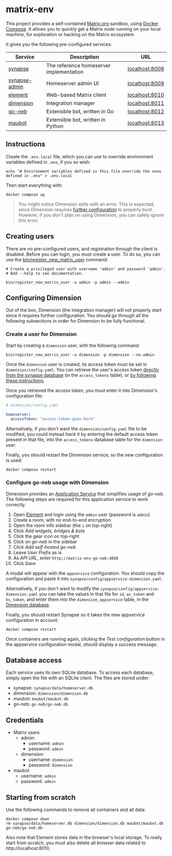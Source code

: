 # matrix-env
This project provides a self-contained [Matrix.org](https://matrix.org) sandbox, using [Docker Compose](https://docs.docker.com/compose). It allows you to quickly get a Matrix _node_ running on your local machine, for exploration or hacking on the Matrix ecosystem.

It gives you the following pre-configured services:

| Service  | Description | URL |
| ------------- | ------------- | ------------- |
| [synapse](https://github.com/matrix-org/synapse) | The reference homeserver implementation | [localhost:8008](http://localhost:8008) |
| [synapse-admin](https://github.com/Awesome-Technologies/synapse-admin) | Homeserver admin UI | [localhost:8009](http://localhost:8009) |
| [element](https://github.com/vector-im/element-web) | Web-based Matrix client | [localhost:8010](http://localhost:8010) |
| [dimension](https://dimension.t2bot.io/) | Integration manager | [localhost:8011](http://localhost:8011) |
| [go-neb](https://github.com/matrix-org/go-neb) | Extensible bot, written in Go | [localhost:8012](http://localhost:8012) |
| [maubot](https://github.com/maubot/maubot) | Extensible bot, written in Python | [localhost:8013](http://localhost:8013) |

## Instructions
Create the `.env.local` file, which you can use to override environment variables defined in `.env`, if you so wish:

```shell
echo "# Environment variables defined in this file override the ones defined in .env" > .env.local
```

Then start everything with:

```shell
docker compose up
```

> You might notice Dimension exits with an error. This is expected, since Dimension requires [further configuration](#configuring-dimension) to properly boot. However, if you don't plan on using Dimension, you can safely ignore this error.

## Creating users
There are no pre-configured users, and registration through the client is disabled. Before you can login, you must create a user. To do so, you can use the [bin/register_new_matrix_user](bin/register_new_matrix_user) command:

```shell
# Create a privileged user with username 'admin' and password 'admin'.
# Add --help to see documentation.

bin/register_new_matrix_user -u admin -p admin --admin
```

## Configuring Dimension
Out of the box, Dimension (the integration manager) will not properly start since it requires further configuration. You should go through all the following subsections in order for Dimension to be fully functional.

### Create a user for Dimension
Start by creating a `dimension` user, with the following command:

```shell
bin/register_new_matrix_user -u dimension -p dimension --no-admin
```

Once the `dimension` user is created, its access token must be set in `dimension/config.yaml`. You can retrieve the user's access token [directly from the synapse database](#database-access) (in the `access_tokens` table), or [by following these instructions](https://t2bot.io/docs/access_tokens/).

Once you retrieved the access token, you must enter it into Dimension's configuration file:

```yaml
# dimension/config.yaml

homeserver:
  accessToken: "access-token-goes-here"
```

Alternatively, if you don't want the `dimension/config.yaml` file to be modified, you could instead *hack it* by entering the default access token present in that file, into the `access_tokens` database table for the `dimension` user.

Finally, you should restart the Dimension service, so the new configuration is used:

```shell
docker compose restart
```

### Configure go-neb usage with Dimension
Dimension provides an [Application Service](https://matrix.org/docs/guides/application-services) that simplifies usage of *go-neb*. The following steps are required for this application service to work correctly.

1. Open [Element](http://localhost:8010) and login using the `admin` user (password is `admin`)
1. Create a room, with no end-to-end encryption
1. Open the room info sidebar (the `i` on top-right)
1. Click *Add widgets, bridges & bots*
1. Click the gear icon on top-right
1. Click on *go-neb* in the sidebar
1. Click *Add self-hosted go-neb*
1. Leave *User Prefix* as is
1. As *API URL*, enter `http://matrix-env-go-neb:4050`
1. Click *Save*

A modal will appear with the `appservice` configuration. You should copy the configuration and paste it into `synapse/config/appservice-dimension.yaml`.

Alternatively, if you don't want to modify the `synapse/config/appservice-dimension.yaml` you can take the values in that file for `id`, `as_token` and `hs_token`, and enter them into the `dimension_appservice` table, in the [Dimension database](#database-access).

Finally, you should restart Synapse so it takes the new appservice configuration in account:

```shell
docker compose restart
```

Once containers are running again, clicking the *Test configuration* button in the appservice configuration modal, should display a success message.

## Database access
Each service uses its own SQLite database. To access each database, simply open the file with an SQLite client. The files are stored under:

- synapse: `synapse/data/homeserver.db`
- dimension: `dimension/dimension.db`
- maubot: `maubot/maubot.db`
- go-neb: `go-neb/go-neb.db`

## Credentials

- Matrix users
    - admin:
        - username: `admin`
        - password: `admin`
    - dimension:
        - username: `dimension`
        - password: `dimension`
- maubot
    - username: `admin`
    - password: `admin`

## Starting from scratch
Use the following commands to remove all containers and all data:

```shell
docker compose down
rm synapse/data/homeserver.db dimension/dimension.db maubot/maubot.db go-neb/go-neb.db
```

Also note that Element stores data in the browser's local storage. To really start from scratch, you must also delete all browser data related to http://localhost:8010.
